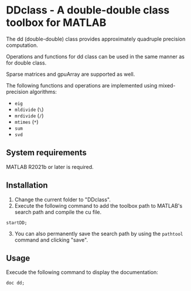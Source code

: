 # DDclass - A double-double class toolbox for MATLAB

The dd (double-double) class provides approximately quadruple precision computation.

Operations and functions for dd class can be used in the same manner as for double class.

Sparse matrices and gpuArray are supported as well.

The following functions and operations are implemented using mixed-precision algorithms:
- `eig`
- `mldivide` (`\`)
- `mrdivide` (`/`)
- `mtimes` (`*`)
- `sum`
- `svd`

## System requirements

MATLAB R2021b or later is required.

## Installation

1. Change the current folder to "DDclass".
2. Execute the following command to add the toolbox path to MATLAB's search path and compile the cu file.
```
startDD;
```
3. You can also permanently save the search path by using the `pathtool` command and clicking "save".

## Usage

Execude the following command to display the documentation:
```
doc dd;
```
